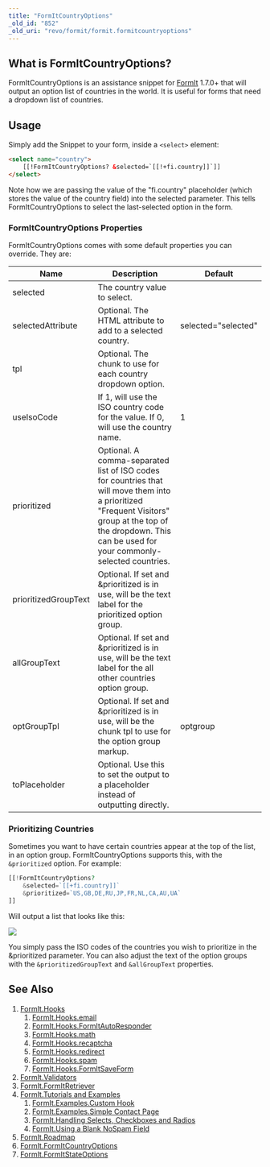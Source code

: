 ```yaml
---
title: "FormItCountryOptions"
_old_id: "852"
_old_uri: "revo/formit/formit.formitcountryoptions"
---
```


## What is FormItCountryOptions?

FormItCountryOptions is an assistance snippet for [FormIt](extras/formit "FormIt") 1.7.0+ that will output an option list of countries in the world. It is useful for forms that need a dropdown list of countries.

## Usage

Simply add the Snippet to your form, inside a `<select>` element:

``` html
<select name="country">
    [[!FormItCountryOptions? &selected=`[[!+fi.country]]`]]
</select>
```

Note how we are passing the value of the "fi.country" placeholder (which stores the value of the country field) into the selected parameter. This tells FormItCountryOptions to select the last-selected option in the form.

### FormItCountryOptions Properties

FormItCountryOptions comes with some default properties you can override. They are:

| Name                 | Description                                                                                                                                                                                                     | Default             |
| -------------------- | --------------------------------------------------------------------------------------------------------------------------------------------------------------------------------------------------------------- | ------------------- |
| selected             | The country value to select.                                                                                                                                                                                    |                     |
| selectedAttribute    | Optional. The HTML attribute to add to a selected country.                                                                                                                                                      | selected="selected" |
| tpl                  | Optional. The chunk to use for each country dropdown option.                                                                                                                                                    |                     |
| useIsoCode           | If 1, will use the ISO country code for the value. If 0, will use the country name.                                                                                                                             | 1                   |
| prioritized          | Optional. A comma-separated list of ISO codes for countries that will move them into a prioritized "Frequent Visitors" group at the top of the dropdown. This can be used for your commonly-selected countries. |                     |
| prioritizedGroupText | Optional. If set and &prioritized is in use, will be the text label for the prioritized option group.                                                                                                           |
| allGroupText         | Optional. If set and &prioritized is in use, will be the text label for the all other countries option group.                                                                                                   |
| optGroupTpl          | Optional. If set and &prioritized is in use, will be the chunk tpl to use for the option group markup.                                                                                                          | optgroup            |
| toPlaceholder        | Optional. Use this to set the output to a placeholder instead of outputting directly.                                                                                                                           |                     |

### Prioritizing Countries

Sometimes you want to have certain countries appear at the top of the list, in an option group. FormItCountryOptions supports this, with the `&prioritized` option. For example:

``` php
[[!FormItCountryOptions?
    &selected=`[[+fi.country]]`
    &prioritized=`US,GB,DE,RU,JP,FR,NL,CA,AU,UA`
]]
```

Will output a list that looks like this:

![](download/attachments/35586160/20110707-ckb8i6wtgk9gwrtds59nra4smh.jpeg?version=1&modificationDate=1310046984000)

You simply pass the ISO codes of the countries you wish to prioritize in the &prioritized parameter. You can also adjust the text of the option groups with the `&prioritizedGroupText` and `&allGroupText` properties.

## See Also


1. [FormIt.Hooks](extras/formit/formit.hooks)
    1. [FormIt.Hooks.email](extras/formit/formit.hooks/email)
    2. [FormIt.Hooks.FormItAutoResponder](extras/formit/formit.hooks/formitautoresponder)
    3. [FormIt.Hooks.math](extras/formit/formit.hooks/math)
    4. [FormIt.Hooks.recaptcha](extras/formit/formit.hooks/recaptcha)
    5. [FormIt.Hooks.redirect](extras/formit/formit.hooks/redirect)
    6. [FormIt.Hooks.spam](extras/formit/formit.hooks/spam)
    7. [FormIt.Hooks.FormItSaveForm](extras/formit/formit.hooks/formitsaveform)
2. [FormIt.Validators](extras/formit/formit.validators)
3. [FormIt.FormItRetriever](extras/formit/formit.formitretriever)
4. [FormIt.Tutorials and Examples](extras/formit/formit.tutorials-and-examples)
    1. [FormIt.Examples.Custom Hook](extras/formit/formit.tutorials-and-examples/examples.custom-hook)
    2. [FormIt.Examples.Simple Contact Page](extras/formit/formit.tutorials-and-examples/examples.simple-contact-page)
    3. [FormIt.Handling Selects, Checkboxes and Radios](extras/formit/formit.tutorials-and-examples/handling-selects,-checkboxes-and-radios)
    4. [FormIt.Using a Blank NoSpam Field](extras/formit/formit.tutorials-and-examples/using-a-blank-nospam-field)
5. [FormIt.Roadmap](extras/formit/formit.roadmap)
6. [FormIt.FormItCountryOptions](extras/formit/formit.formitcountryoptions)
7. [FormIt.FormItStateOptions](extras/formit/formit.formitstateoptions)
